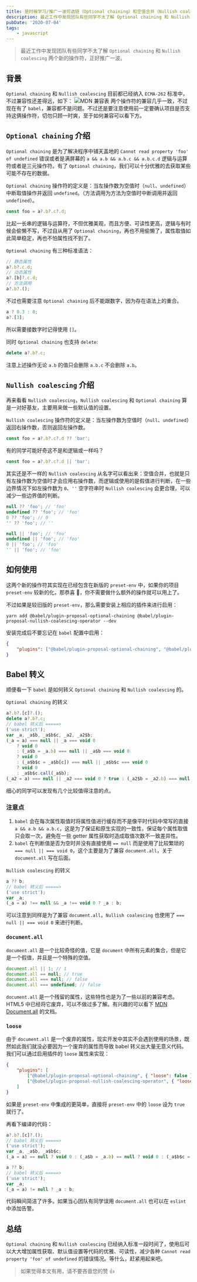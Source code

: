 ```yaml
---
title: 是时候学习/推广一波可选链（Optional chaining）和空值合并（Nullish coalescing ）了
description: 最近工作中发现团队有些同学不太了解 Optional chaining 和 Nullish coalescing 两个新的操作符，正好推广一波。
pubDate: '2020-07-04'
tags:
    - javascript
---
```


> 最近工作中发现团队有些同学不太了解 `Optional chaining` 和 `Nullish coalescing` 两个新的操作符，正好推广一波。

## 背景

`Optional chaining` 和 `Nullish coalescing` 目前都已经纳入 `ECMA-262` 标准中，不过兼容性还差得远，如下： ![MDN 兼容表](https://stg.heyfe.org/images/blog-2020-es-features-92.png) 两个操作符的兼容几乎一致，不过现在有了 `babel`，兼容都不是问题。不过还是要注意使用前一定要确认项目是否支持这俩操作符，切勿只顾一时爽，至于如何兼容可以看下方。

## `Optional chaining` 介绍

`Optional chaining` 是为了解决程序中铺天盖地的 `Cannot read property 'foo' of undefined` 错误或者是满屏幕的 `a && a.b && a.b.c && a.b.c.d` 逻辑与运算符或者是三元操作符。有了 `Optional chaining`，我们可以十分优雅的去获取某些可能不存在的数据。

`Optional chaining` 操作符的定义是：当左操作数为空值时（`null`、`undefined`）中断取值操作并返回 `undefined`。（方法调用为方法为空值时中断调用并返回 `undefined`）。

```js
const foo = a?.b?.c?.d;
```

比起一长串的逻辑与运算符，不但优雅美观，而且方便、可读性更高，逻辑与有时候会偷懒不写，不过自从用了 `Optional chaining`，再也不用偷懒了，属性取值如此简单稳定，再也不怕属性找不到了。

`Optional chaining` 有三种标准语法：

```js
// 静态属性
a?.b?.c.d;
// 动态属性
a?.[b]?.c.d;
// 方法调用
a?.b?.();
```

不过也需要注意 `Optional chaining` 后不能跟数字，因为存在语法上的重合。

```js
a ? 0.3 : 0;
a?.[3];
```

所以需要接数字时记得使用 `[]`。

同时 `Optional chaining` 也支持 `delete`:

```js
delete a?.b?.c;
```

注意上述操作无论 `a.b` 的值只会删除 `a.b.c` 不会删除 `a.b`。

## `Nullish coalescing` 介绍

再来看看 `Nullish coalescing`，`Nullish coalescing` 和 `Optional chaining` 算是一对好基友，主要用来做一些默认值的设置。

`Nullish coalescing` 操作符的定义是：当左操作数为空值时（`null`、`undefined`）返回右操作数，否则返回左操作数。

```js
const foo = a?.b?.c?.d ?? 'bar';
```

有的同学可能好奇这不是和逻辑或一样吗？

```js
const foo = a?.b?.c?.d || 'bar';
```

其实还是不一样的 `Nullish coalescing` 从名字可以看出来：空值合并，也就是只有左操作数为空值时才会应用右操作数，而逻辑或使用的是假值进行判断，在一些边界情况下如左操作数为 `0`、`''` 空字符串时 `Nullish coalescing` 会更合理，可以减少一些边界值的判断。

```js
null ?? 'foo'; // 'foo'
undefined ?? 'foo'; // 'foo'
0 ?? 'foo'; // 0
'' ?? 'foo'; // ''

null || 'foo'; // 'foo'
undefined || 'foo'; // 'foo'
0 || 'foo'; // 'foo'
'' || 'foo'; // 'foo'
```

## 如何使用

这两个新的操作符其实现在已经包含在新版的 `preset-env` 中，如果你的项目 `preset-env` 较新的化，那恭喜 🎉，你不需要做什么额外的操作就可以用上了。

不过如果是较旧版的 `preset-env`，那么需要安装上相应的插件来进行启用：

```shell
yarn add @babel/plugin-proposal-optional-chaining @babel/plugin-proposal-nullish-coalescing-operator --dev
```

安装完成后不要忘记在 `babel` 配置中启用：

```json
{
    "plugins": ["@babel/plugin-proposal-optional-chaining", "@babel/plugin-proposal-nullish-coalescing-operator"]
}
```

## Babel 转义

顺便看一下 `babel` 是如何转义 `Optional chaining` 和 `Nullish coalescing` 的。

`Optional chaining` 的转义

```js
a?.b?.[c]?.();
delete a?.b?.c;
// babel 转义后 =====>
('use strict');
var _a, _a$b, _a$b$c, _a2, _a2$b;
(_a = a) === null || _a === void 0
    ? void 0
    : (_a$b = _a.b) === null || _a$b === void 0
    ? void 0
    : (_a$b$c = _a$b[c]) === null || _a$b$c === void 0
    ? void 0
    : _a$b$c.call(_a$b);
(_a2 = a) === null || _a2 === void 0 ? true : (_a2$b = _a2.b) === null || _a2$b === void 0 ? true : delete _a2$b.c;
```

细心的同学可以发现有几个比较值得注意的点。

### 注意点

1. `babel` 会在每次属性取值时将属性值进行缓存而不是像平时代码中常写的直接 `a && a.b && a.b.c`，这是为了保证和原生实现的一致性，保证每个属性取值只会取一次，避免在一些 getter 属性获取时造成取值次数不一致差异性。
2. `babel` 在判断值是否为空时并没有直接使用 `== null` 而是使用了比较繁琐的 `=== null || === void 0`，这个主要是为了兼容 `document.all`，关于 `document.all` 写在后面。

`Nullish coalescing` 的转义

```js
a ?? b;
// babel 转义后 =====>
('use strict');
var _a;
(_a = a) !== null && _a !== void 0 ? _a : b;
```

可以注意到同样是为了兼容 `document.all`，`Nullish coalescing` 也使用了 `=== null || === void 0` 来进行判断。

### `document.all`

`document.all` 是一个比较奇怪的值，它是 `document` 中所有元素的集合，但是它是一个假值，并且是一个特殊的空值。

```js
document.all || 1; // 1
document.all == null; // true
document.all === null; // false
document.all === undefined; // false
```

`document.all` 是一个残留的属性，这些特性也是为了一些以前的兼容考虑。HTML5 中已经将它废弃，可以不做过多了解。有兴趣的可以看下 [MDN Document.all](https://developer.mozilla.org/en-US/docs/Web/API/Document/all) 的文档。

### `loose`

由于 `document.all` 是一个废弃的属性，现实开发中其实不会遇到使用的场景，既然如此我们就没必要因为一个废弃的属性而导致 babel 转义出大量无意义代码。我们可以通过启用插件的 `loose` 属性来实现：

```json
{
    "plugins": [
        ["@babel/plugin-proposal-optional-chaining", { "loose": false }],
        ["@babel/plugin-proposal-nullish-coalescing-operator", { "loose": false }]
    ]
}
```

如果是 `preset-env` 中集成的更简单，直接将 `preset-env` 中的 `loose` 设为 `true` 就行了。

再看下编译的代码：

```js
a?.b?.[c]?.();
// babel 转义后 =====>
('use strict');
var _a, _a$b, _a$b$c;
(_a = a) == null ? void 0 : (_a$b = _a.b) == null ? void 0 : (_a$b$c = _a$b[c]) == null ? void 0 : _a$b$c.call(_a$b);
```

```js
a ?? b;
// babel 转义后 =====>
('use strict');
var _a;
(_a = a) != null ? _a : b;
```

代码瞬间简洁了许多。如果当心团队有同学误用 `document.all` 也可以在 `eslint` 中添加告警。

## 总结

`Optional chaining` 和 `Nullish coalescing` 已经纳入标准一段时间了，使用后可以大大增加属性获取、默认值设置等代码的优雅、可读性，减少各种 `Cannot read property 'foo' of undefined` 的错误情况。等什么，赶紧用起来吧。

> 如果觉得本文有用，请不要吝啬您的赞 👍